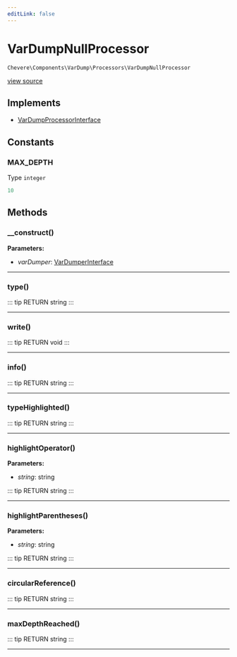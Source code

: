 ```yaml
---
editLink: false
---
```


# VarDumpNullProcessor

`Chevere\Components\VarDump\Processors\VarDumpNullProcessor`

[view source](https://github.com/chevere/chevere/blob/master/src/Chevere/Components/VarDump/Processors/VarDumpNullProcessor.php)

## Implements

- [VarDumpProcessorInterface](../../../Interfaces/VarDump/VarDumpProcessorInterface.md)

## Constants

### MAX_DEPTH

Type `integer`

```php
10
```

## Methods

### __construct()

**Parameters:**

- *varDumper*: [VarDumperInterface](../../../Interfaces/VarDump/VarDumperInterface.md)

---

### type()

::: tip RETURN
string
:::

---

### write()

::: tip RETURN
void
:::

---

### info()

::: tip RETURN
string
:::

---

### typeHighlighted()

::: tip RETURN
string
:::

---

### highlightOperator()

**Parameters:**

- *string*: string

::: tip RETURN
string
:::

---

### highlightParentheses()

**Parameters:**

- *string*: string

::: tip RETURN
string
:::

---

### circularReference()

::: tip RETURN
string
:::

---

### maxDepthReached()

::: tip RETURN
string
:::

---

